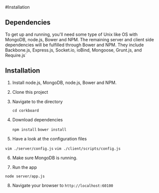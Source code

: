 #Installation

## Dependencies

To get up and running, you'll need some type of Unix like OS with MongoDB,
node.js, Bower and NPM. The remaining server and client side dependencies will
be fulfilled through Bower and NPM. They include Backbone.js, Express.js,
Socket.io, ioBind, Mongoose, Grunt.js, and Require.js`

## Installation
1. Install node.js, MongoDB, node.js, Bower and NPM.
2. Clone this project
3. Navigate to the directory

    `cd corkboard`

4. Download dependencies

    `npm install`
    `bower install`

5. Have a look at the configuration files

  `vim ./server/config.js`
  `vim ./client/scripts/config.js`

6. Make sure MongoDB is running.

7. Run the app

  `node server/app.js`

8. Navigate your browser to `http://localhost:60100`
